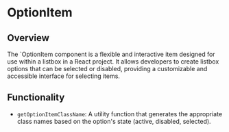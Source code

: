 # OptionItem
## Overview
The `OptionItem component is a flexible and interactive item designed for use within a listbox in a React project. It allows developers to create listbox options that can be selected or disabled, providing a customizable and accessible interface for selecting items.



## Functionality
- `getOptionItemClassName`: A utility function that generates the appropriate class names based on the option's state (active, disabled, selected).
